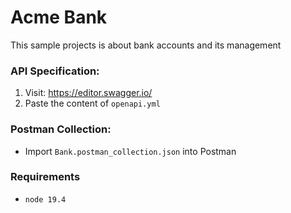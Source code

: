 # Acme Bank

This sample projects is about bank accounts and its management

### API Specification:

1. Visit: https://editor.swagger.io/
2. Paste the content of `openapi.yml`

### Postman Collection:

- Import `Bank.postman_collection.json` into Postman

### Requirements

- `node 19.4`
